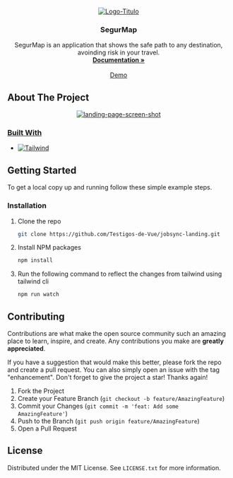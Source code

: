 <br />
<div align="center">

  <a href="https://github.com/IHC-202301-SafeLife/SegurMap-LandingPage"><img src="https://raw.githubusercontent.com/IHC-202301-SafeLife/SegurMap-LandingPage/developer/src/assets/logo-SegurMap.ico" alt="Logo-Titulo" border="0"></a>


  <h3 align="center">SegurMap</h3>
  <p align="center">
    SegurMap is an application that shows the safe path to any destination, avoinding risk in your travel.
    <br />
    <a href="https://github.com/IHC-202301-SafeLife/SegurMap-LandingPage"><strong>Documentation »</strong></a>
    <br />
    <br />
    <a href="http://segurmap.netlify.app/">Demo</a>
  </p>
</div>

<!-- ABOUT THE PROJECT -->
## About The Project

<p align="center">
<a href="https://segurmap.netlify.app"><img src="https://i.ibb.co/n34Zggy/landing-page-screen-shot.png" alt="landing-page-screen-shot" >
 </p>


### Built With

* [![Tailwind][tailwind-shield]][tailwind-url]

<!-- GETTING STARTED -->
## Getting Started

To get a local copy up and running follow these simple example steps.

### Installation

1. Clone the repo
   ```sh
   git clone https://github.com/Testigos-de-Vue/jobsync-landing.git
   ```
2. Install NPM packages
   ```sh
   npm install
   ```
3. Run the following command to reflect the changes from tailwind using tailwind cli
   ```sh
   npm run watch
   ```

<!-- CONTRIBUTING -->
## Contributing

Contributions are what make the open source community such an amazing place to learn, inspire, and create. Any contributions you make are **greatly appreciated**.

If you have a suggestion that would make this better, please fork the repo and create a pull request. You can also simply open an issue with the tag "enhancement".
Don't forget to give the project a star! Thanks again!

1. Fork the Project
2. Create your Feature Branch (`git checkout -b feature/AmazingFeature`)
3. Commit your Changes (`git commit -m 'feat: Add some AmazingFeature'`)
4. Push to the Branch (`git push origin feature/AmazingFeature`)
5. Open a Pull Request

<!-- LICENSE -->
## License

Distributed under the MIT License. See `LICENSE.txt` for more information.

<!-- Badges and URLs -->
[tailwind-url]: https://tailwindcss.com/
[tailwind-shield]: https://img.shields.io/badge/Tailwind_CSS-38B2AC?style=for-the-badge&logo=tailwind-css&logoColor=white
